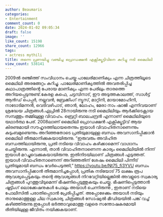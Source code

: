 ```yaml
---
author: Beaumaris
categories:
- Entertainment
comment_count: 0
date: 2024-01-02 09:05:34
draft: false
image: ''
like_count: 15198
share_count: 12966
tags:
- actress mythili
title: തന്നെ പ്രണയിച്ചു വഞ്ചിച്ച പ്രൊഡക്ഷൻ എക്സിക്യൂട്ടിവിനെ കുറിച്ചു നടി മൈഥിലി
view_count: 538141
---
```


2009ൽ രഞ്ജിത്ത് സംവിധാനം ചെയ്ത പാലേരിമാണിക്യം എന്ന ചിത്രത്തിലൂടെ മൈഥിലി അരങ്ങേറ്റം കുറിച്ചു. പാലേരിമാണിക്യത്തിൽ അവതരിപ്പിച്ച കഥാപാത്രത്തിന്റെ പേരായ മാണിക്യം എന്ന പേരിലും താരത്തെ അറിയപ്പെടുന്നുണ്ട്.കേരള കഫെ, ചട്ടമ്പിനാട്, ഈ അടുത്തകാലത്ത്, സാൾട്ട് ആൻഡ് പെപ്പർ, നല്ലവൻ, ബ്രേക്കിംഗ് ന്യൂസ്, മാറ്റിനി, മായാമോഹിനി, നാടോടിമന്നൻ, വെടിവഴിപാട്, ഞാൻ, ലോഹം, മേരാ നാം ഷാജി എന്നിവയാണ് ശ്രദ്ധേയ ചിത്രങ്ങൾ.ഏപ്രിൽ 28നായിരുന്നു നടി മൈഥിലിയും ആർക്കിടെക്റ്റായ സമ്പത്തും തമ്മിലുള്ള വിവാഹം. ബ്രെറ്റി ബാലചന്ദ്രൻ എന്നാണ് മൈഥിലിയുടെ യഥാർത്ഥ പേര്. 2008ലാണ് മൈഥിലി പ്രൊഡക്ഷൻ എക്സിക്യൂട്ടിവ് ആയ കിരണുമായി സൗഹൃദത്തിലായതെന്നും ഇയാൾ വിവാഹിതനാണെന്നും കുടുംബമുണ്ടെന്നും അറിഞ്ഞതോടെ പ്രതിയുമായുള്ള ബന്ധം അവസാനിപ്പിക്കാൻ മൈഥിലി തീരുമാനിക്കുകയായിരുന്നു. “ഇരുവരും അവിഹിത ബന്ധത്തിലായിരുന്നു, പ്രതി നടിയെ വിവാഹം കഴിക്കാമെന്ന് വാഗ്ദാനം ചെയ്തിരുന്നു. എന്നാൽ, താൻ വിവാഹിതനാണെന്ന കാര്യം മൈഥിലിയിൽ നിന്ന് ഇയാൾ മറച്ചുവെക്കുകയായിരുന്നു. ഇതിനിടയിലാണ് ചിത്രങ്ങൾ എടുത്തത്. ഇയാൾ വിവാഹിതനാണെന്ന് അറിഞ്ഞതിന് ശേഷം മൈഥിലി പിന്നീട് പ്രതിയുമായി ബന്ധം വേർപെടുത്തി,” https://youtu.be/Nt75_fi3YVU ബന്ധം അവസാനിപ്പിക്കാൻ തീരുമാനിച്ചപ്പോൾ, പ്രതിക നടിയോട് 75 ലക്ഷം രൂപ ആവശ്യപ്പെടുകയും തന്റെ ആവശ്യങ്ങൾ നിറവേറ്റിയില്ലെങ്കിൽ അവളുടെ സ്വകാര്യ ചിത്രങ്ങൾ പുറത്തുവിടുമെന്ന് ഭീഷണിപ്പെടുത്തുകയും ചെയ്തു. ഭീഷണിപ്പെടുത്താൻ ഷൂട്ടിംഗ് ലൊക്കേഷനുകൾ പോലും അയാൾ ചെന്നിരുന്നു , ഇതാണ് നടിയെ പോലീസിൽ പരാതിപ്പെടാൻ പ്രേരിപ്പിച്ചത്. അപ്പോഴേക്കും അയാൾ നടിയും താനുമൊത്തുള്ള ചില സ്വകാര്യ ചിത്രങ്ങൾ സോഷ്യൽ മീഡിയയിൽ പങ്ക് വച്ച് കഴിഞ്ഞിരുന്നു.ഇപ്പോൾ ഭർത്താവുമൊത്തു വളരെ സന്തോഷകരമായി രീതിയിലുള്ള ജീവിതം നയിക്കുകയാണ്.